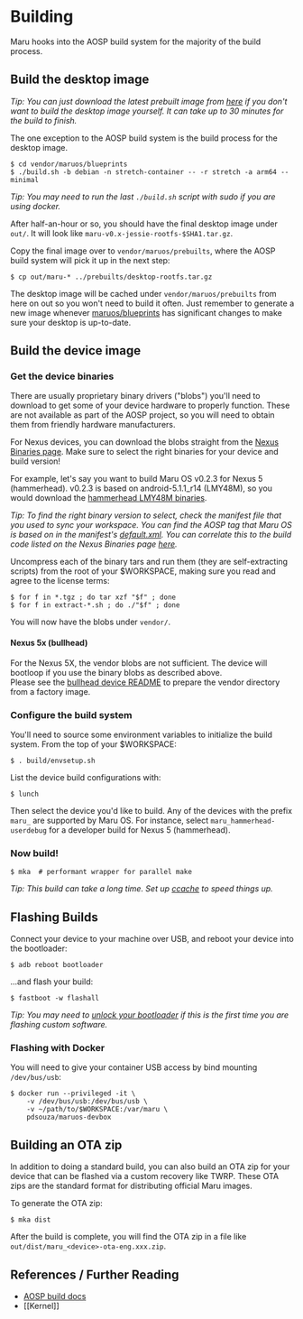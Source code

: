 # Building

Maru hooks into the AOSP build system for the majority of the build process.

## Build the desktop image

*Tip: You can just download the latest prebuilt image from [here](https://github.com/maruos/builds/releases) if you don't want to build the desktop image yourself. It can take up to 30 minutes for the build to finish.*

The one exception to the AOSP build system is the build process for the desktop image.

    $ cd vendor/maruos/blueprints
    $ ./build.sh -b debian -n stretch-container -- -r stretch -a arm64 --minimal

*Tip: You may need to run the last `./build.sh` script with sudo if you are using docker.*

After half-an-hour or so, you should have the final desktop image under `out/`. It will look like `maru-v0.x-jessie-rootfs-$SHA1.tar.gz`.

Copy the final image over to `vendor/maruos/prebuilts`, where the AOSP build system will pick it up in the next step:

    $ cp out/maru-* ../prebuilts/desktop-rootfs.tar.gz

The desktop image will be cached under `vendor/maruos/prebuilts` from here on out so you won't need to build it often. Just remember to generate a new image whenever [maruos/blueprints](https://github.com/maruos/blueprints) has significant changes to make sure your desktop is up-to-date.

## Build the device image

### Get the device binaries

There are usually proprietary binary drivers ("blobs") you'll need to download to get some of your device hardware to properly function. These are not available as part of the AOSP project, so you will need to obtain them from friendly hardware manufacturers.

For Nexus devices, you can download the blobs straight from the [Nexus Binaries page](https://developers.google.com/android/nexus/drivers). Make sure to select the right binaries for your device and build version!

For example, let's say you want to build Maru OS v0.2.3 for Nexus 5 (hammerhead). v0.2.3 is based on android-5.1.1_r14 (LMY48M), so you would download the [hammerhead LMY48M binaries](https://developers.google.com/android/nexus/drivers#hammerheadlmy48m).

*Tip: To find the right binary version to select, check the manifest file that you used to sync your workspace. You can find the AOSP tag that Maru OS is based on in the manifest's [default.xml](https://github.com/maruos/manifest/blob/master/default.xml#L10). You can correlate this to the build code listed on the Nexus Binaries page [here](https://source.android.com/source/build-numbers.html).*

Uncompress each of the binary tars and run them (they are self-extracting scripts) from the root of your $WORKSPACE, making sure you read and agree to the license terms:

    $ for f in *.tgz ; do tar xzf "$f" ; done
    $ for f in extract-*.sh ; do ./"$f" ; done

You will now have the blobs under `vendor/`.

#### Nexus 5x (bullhead)
For the Nexus 5X, the vendor blobs are not sufficient. The device will bootloop if you use the binary blobs as described above.  
Please see the [bullhead device README](https://github.com/maruos/android_device_lge_bullhead/blob/maru-0.6/README.md) to prepare the vendor directory from a factory image.

### Configure the build system

You'll need to source some environment variables to initialize the build system. From the top of your $WORKSPACE:

    $ . build/envsetup.sh

List the device build configurations with:

    $ lunch

Then select the device you'd like to build. Any of the devices with the prefix `maru_` are supported by Maru OS. For instance, select `maru_hammerhead-userdebug` for a developer build for Nexus 5 (hammerhead).

### Now build!

    $ mka  # performant wrapper for parallel make

*Tip: This build can take a long time. Set up [ccache](https://source.android.com/source/initializing.html#optimizing-a-build-environment) to speed things up.*

## Flashing Builds

Connect your device to your machine over USB, and reboot your device into the bootloader:

    $ adb reboot bootloader

...and flash your build:

    $ fastboot -w flashall

*Tip: You may need to [unlock your bootloader](https://source.android.com/source/running.html#unlocking-the-bootloader) if this is the first time you are flashing custom software.*

### Flashing with Docker

You will need to give your container USB access by bind mounting `/dev/bus/usb`:

    $ docker run --privileged -it \
        -v /dev/bus/usb:/dev/bus/usb \
        -v ~/path/to/$WORKSPACE:/var/maru \
        pdsouza/maruos-devbox
        
## Building an OTA zip

In addition to doing a standard build, you can also build an OTA zip for your device that can be flashed via a custom recovery like TWRP. These OTA zips are the standard format for distributing official Maru images.

To generate the OTA zip:

    $ mka dist
    
After the build is complete, you will find the OTA zip in a file like `out/dist/maru_<device>-ota-eng.xxx.zip`. 

## References / Further Reading
* [AOSP build docs](https://source.android.com/source/requirements.html)
* [[Kernel]]
